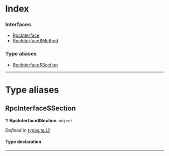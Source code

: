 

# Index

### Interfaces

* [RpcInterface](../interfaces/_types_.rpcinterface.md)
* [RpcInterface$Method](../interfaces/_types_.rpcinterface_method.md)

### Type aliases

* [RpcInterface$Section](_types_.md#rpcinterface_section)

---

# Type aliases

<a id="rpcinterface_section"></a>

##  RpcInterface$Section

**Ƭ RpcInterface$Section**: *`object`*

*Defined in [types.ts:12](https://github.com/polkadot-js/api/blob/eaea874/packages/rpc-core/src/types.ts#L12)*

#### Type declaration

[index: `string`]: [RpcInterface$Method](../interfaces/_types_.rpcinterface_method.md)

___

